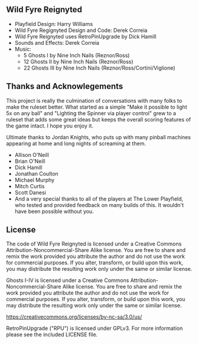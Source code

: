 ## Wild Fyre Reignyted


* Playfield Design: Harry Williams
* Wild Fyre Regignyted Design and Code: Derek Correia
* Wild Fyre Reignyted uses RetroPinUpgrade by Dick Hamill
* Sounds and Effects: Derek Correia
* Music:
    * 5 Ghosts I by Nine Inch Nails (Reznor/Ross)
    * 12 Ghosts II by Nine Inch Nails (Reznor/Ross)
    * 22 Ghosts III by Nine Inch Nails (Reznor/Ross/Cortini/Viglione)

## Thanks and Acknowlegements
This project is really the culmination of conversations with many folks to make the ruleset better. What started as a simple "Make it possible to light 5x on any ball" and "Lighting the Spinner via player control" grew to a ruleset that adds some great ideas but keeps the overall scoring features of the game intact. I hope you enjoy it.

Ultimate thanks to Jordan Knights, who puts up with many pinball machines appearing at home and long nights of screaming at them. 

* Allison O'Neill
* Brian O'Neill
* Dick Hamill
* Jonathan Coulton
* Michael Murphy
* Mitch Curtis
* Scott Danesi
* And a very special thanks to all of the players at The Lower Playfield, who tested and provided feedback on many builds of this. It wouldn't have been possible without you.

## License
The code of Wild Fyre Reignyted is licensed under a Creative Commons Attribution-Noncommercial-Share Alike license. You are free to share and remix the work provided you attribute the author and do not use the work for commercial purposes. If you alter, transform, or build upon this work, you may distribute the resulting work only under the same or similar license.

Ghosts I-IV is licensed under a Creative Commons Attribution-Noncommercial-Share Alike license. You are free to share and remix the work provided you attribute the author and do not use the work for commercial purposes. If you alter, transform, or build upon this work, you may distribute the resulting work only under the same or similar license.

https://creativecommons.org/licenses/by-nc-sa/3.0/us/

RetroPinUpgrade ("RPU") is licensed under GPLv3. For more information please see the included LICENSE file.